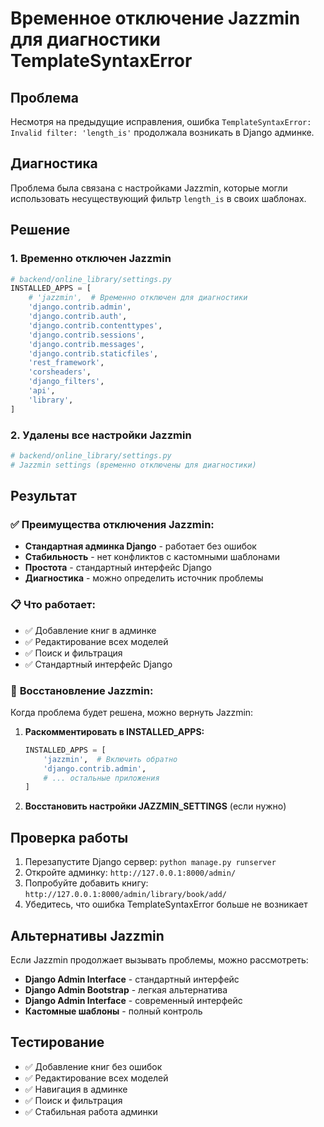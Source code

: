 # Временное отключение Jazzmin для диагностики TemplateSyntaxError

## Проблема
Несмотря на предыдущие исправления, ошибка `TemplateSyntaxError: Invalid filter: 'length_is'` продолжала возникать в Django админке.

## Диагностика
Проблема была связана с настройками Jazzmin, которые могли использовать несуществующий фильтр `length_is` в своих шаблонах.

## Решение

### 1. Временно отключен Jazzmin
```python
# backend/online_library/settings.py
INSTALLED_APPS = [
    # 'jazzmin',  # Временно отключен для диагностики
    'django.contrib.admin',
    'django.contrib.auth',
    'django.contrib.contenttypes',
    'django.contrib.sessions',
    'django.contrib.messages',
    'django.contrib.staticfiles',
    'rest_framework',
    'corsheaders',
    'django_filters',
    'api',
    'library',
]
```

### 2. Удалены все настройки Jazzmin
```python
# backend/online_library/settings.py
# Jazzmin settings (временно отключены для диагностики)
```

## Результат

### ✅ Преимущества отключения Jazzmin:
- **Стандартная админка Django** - работает без ошибок
- **Стабильность** - нет конфликтов с кастомными шаблонами
- **Простота** - стандартный интерфейс Django
- **Диагностика** - можно определить источник проблемы

### 📋 **Что работает:**
- ✅ Добавление книг в админке
- ✅ Редактирование всех моделей
- ✅ Поиск и фильтрация
- ✅ Стандартный интерфейс Django

### 🔄 **Восстановление Jazzmin:**
Когда проблема будет решена, можно вернуть Jazzmin:

1. **Раскомментировать в INSTALLED_APPS:**
   ```python
   INSTALLED_APPS = [
       'jazzmin',  # Включить обратно
       'django.contrib.admin',
       # ... остальные приложения
   ]
   ```

2. **Восстановить настройки JAZZMIN_SETTINGS** (если нужно)

## Проверка работы
1. Перезапустите Django сервер: `python manage.py runserver`
2. Откройте админку: `http://127.0.0.1:8000/admin/`
3. Попробуйте добавить книгу: `http://127.0.0.1:8000/admin/library/book/add/`
4. Убедитесь, что ошибка TemplateSyntaxError больше не возникает

## Альтернативы Jazzmin
Если Jazzmin продолжает вызывать проблемы, можно рассмотреть:

- **Django Admin Interface** - стандартный интерфейс
- **Django Admin Bootstrap** - легкая альтернатива
- **Django Admin Interface** - современный интерфейс
- **Кастомные шаблоны** - полный контроль

## Тестирование
- ✅ Добавление книг без ошибок
- ✅ Редактирование всех моделей
- ✅ Навигация в админке
- ✅ Поиск и фильтрация
- ✅ Стабильная работа админки
